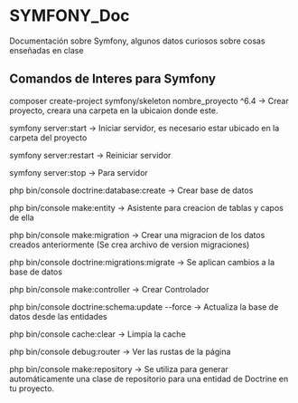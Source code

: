 # SYMFONY_Doc
Documentación sobre Symfony, algunos datos curiosos sobre cosas enseñadas en clase


## Comandos de Interes para Symfony

composer create-project symfony/skeleton nombre_proyecto ^6.4
-> Crear proyecto, creara una carpeta en la ubicaion donde este.

symfony server:start
-> Iniciar servidor, es necesario estar ubicado en la carpeta del proyecto

symfony server:restart
-> Reiniciar servidor

symfony server:stop
-> Para servidor

php bin/console doctrine:database:create
-> Crear base de datos

php bin/console make:entity
-> Asistente para creacion de tablas y capos de ella

php bin/console make:migration
-> Crear una migracion de los datos creados anteriormente (Se crea archivo de version migraciones)

php bin/console doctrine:migrations:migrate
-> Se aplican cambios a la base de datos

php bin/console make:controller
-> Crear Controlador

php bin/console doctrine:schema:update --force
-> Actualiza la base de datos desde las entidades

php bin/console cache:clear
-> Limpia la cache

php bin/console debug:router
-> Ver las rustas de la página

php bin/console make:repository
-> Se utiliza para generar automáticamente una clase de repositorio para una entidad de Doctrine en tu proyecto.
